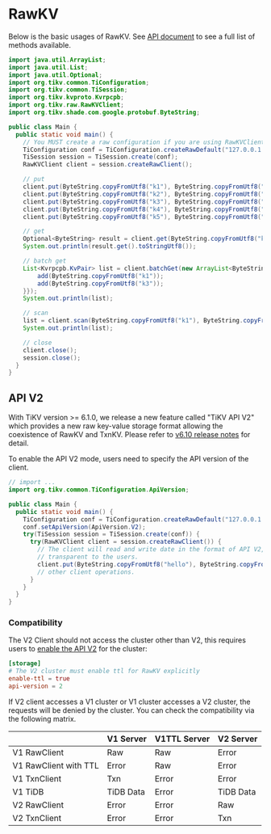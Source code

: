 # RawKV

Below is the basic usages of RawKV. See [API document] to see a full list of methods available.

[API document]: https://tikv.github.io/client-java/apidocs/org/tikv/raw/RawKVClient

```java
import java.util.ArrayList;
import java.util.List;
import java.util.Optional;
import org.tikv.common.TiConfiguration;
import org.tikv.common.TiSession;
import org.tikv.kvproto.Kvrpcpb;
import org.tikv.raw.RawKVClient;
import org.tikv.shade.com.google.protobuf.ByteString;

public class Main {
  public static void main() {
    // You MUST create a raw configuration if you are using RawKVClient.
    TiConfiguration conf = TiConfiguration.createRawDefault("127.0.0.1:2379");
    TiSession session = TiSession.create(conf);
    RawKVClient client = session.createRawClient();

    // put
    client.put(ByteString.copyFromUtf8("k1"), ByteString.copyFromUtf8("Hello"));
    client.put(ByteString.copyFromUtf8("k2"), ByteString.copyFromUtf8(","));
    client.put(ByteString.copyFromUtf8("k3"), ByteString.copyFromUtf8("World"));
    client.put(ByteString.copyFromUtf8("k4"), ByteString.copyFromUtf8("!"));
    client.put(ByteString.copyFromUtf8("k5"), ByteString.copyFromUtf8("Raw KV"));

    // get
    Optional<ByteString> result = client.get(ByteString.copyFromUtf8("k1"));
    System.out.println(result.get().toStringUtf8());

    // batch get
    List<Kvrpcpb.KvPair> list = client.batchGet(new ArrayList<ByteString>() {{
        add(ByteString.copyFromUtf8("k1"));
        add(ByteString.copyFromUtf8("k3"));
    }});
    System.out.println(list);

    // scan
    list = client.scan(ByteString.copyFromUtf8("k1"), ByteString.copyFromUtf8("k6"), 10);
    System.out.println(list);

    // close
    client.close();
    session.close();
  }
}
```


## API V2
With TiKV version >= 6.1.0, we release a new feature called "TiKV API V2" which provides a new raw key-value storage format allowing the coexistence of RawKV and TxnKV. Please refer to [v6.10 release notes](https://docs.pingcap.com/tidb/stable/release-6.1.0#ease-of-use) for detail.

To enable the API V2 mode, users need to specify the API version of the client.

```java
// import ...
import org.tikv.common.TiConfiguration.ApiVersion;

public class Main {
  public static void main() {
    TiConfiguration conf = TiConfiguration.createRawDefault("127.0.0.1:2379");
    conf.setApiVersion(ApiVersion.V2);
    try(TiSession session = TiSession.create(conf)) {
      try(RawKVClient client = session.createRawClient()) {
        // The client will read and write date in the format of API V2, which is
        // transparent to the users.
        client.put(ByteString.copyFromUtf8("hello"), ByteString.copyFromUtf8("world"));
        // other client operations.
      }
    }
  }
}
```

### Compatibility

The V2 Client should not access the cluster other than V2, this requires users to [enable the API V2](https://docs.pingcap.com/tidb/stable/tikv-configuration-file#api-version-new-in-v610) for the cluster:

```toml
[storage]
# The V2 cluster must enable ttl for RawKV explicitly
enable-ttl = true
api-version = 2
```

If V2 client accesses a V1 cluster or V1 cluster accesses a V2 cluster, the requests will be denied by the cluster. You can check the compatibility via the following matrix.


|                       | V1 Server | V1TTL Server | V2 Server |
| --------------------- | --------- | ------------ | --------- |
| V1 RawClient          | Raw       | Raw          | Error     |
| V1 RawClient with TTL | Error     | Raw          | Error     |
| V1 TxnClient          | Txn       | Error        | Error     |
| V1 TiDB               | TiDB Data | Error        | TiDB Data |
| V2 RawClient          | Error     | Error        | Raw       |
| V2 TxnClient          | Error     | Error        | Txn       |